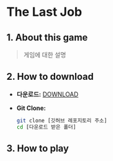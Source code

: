 <!--
    1. About this game
    2. How to download(zip or git clone) 방식 설명
    3. 대략적인 게임 방식 설명( we made 3d 잠입게임 어쩌고)
    4. 서사적 배경
    5. 플레이어 소개(설정)
    6. 적 소개 
    7. 조작키 설명(움직임, 투척 요소, 불안감 요소, 필터요소, 가이거 계수기 transition, 로봇 의심 요소, 로봇 발견 요소, gif로 올리기)
    8. 인 게임 사진 예쁜거 컷 몇 개 넣고
    9. 오른쪽 상단에 유튜브 영상 링크 올리기
-->
# The Last Job

## 1. About this game

>  게임에 대한 설명
>
> 


## 2. How to download

- **다운로드:**
[DOWNLOAD][externallink]

[externallink]: "https://www.youtube.com/watch?v=dQw4w9WgXcQ"

- **Git Clone:**
  ```bash
  git clone [깃허브 레포지토리 주소]
  cd [다운로드 받은 폴더]

## 3. How to play
